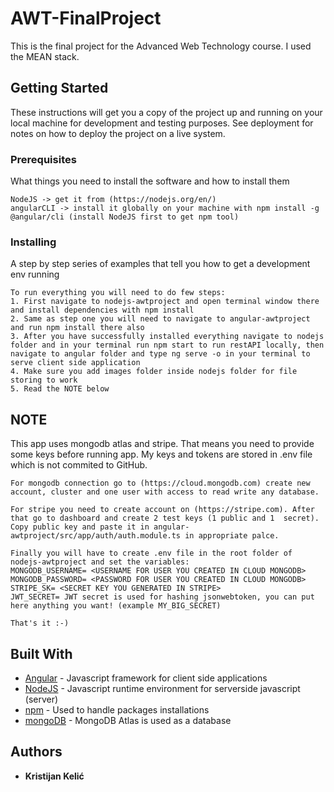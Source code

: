 # AWT-FinalProject

This is the final project for the Advanced Web Technology course. I used the MEAN stack.

## Getting Started

These instructions will get you a copy of the project up and running on your local machine for development and testing purposes. See deployment for notes on how to deploy the project on a live system.

### Prerequisites

What things you need to install the software and how to install them

```
NodeJS -> get it from (https://nodejs.org/en/)
angularCLI -> install it globally on your machine with npm install -g @angular/cli (install NodeJS first to get npm tool)
```

### Installing

A step by step series of examples that tell you how to get a development env running

```
To run everything you will need to do few steps:
1. First navigate to nodejs-awtproject and open terminal window there and install dependencies with npm install
2. Same as step one you will need to navigate to angular-awtproject and run npm install there also
3. After you have successfully installed everything navigate to nodejs folder and in your terminal run npm start to run restAPI locally, then navigate to angular folder and type ng serve -o in your terminal to serve client side application
4. Make sure you add images folder inside nodejs folder for file storing to work
5. Read the NOTE below
```

## NOTE
This app uses mongodb atlas and stripe. That means you need to provide some keys before running app.
My keys and tokens are stored in .env file which is not commited to GitHub.
```
For mongodb connection go to (https://cloud.mongodb.com) create new account, cluster and one user with access to read write any database.

For stripe you need to create account on (https://stripe.com). After that go to dashboard and create 2 test keys (1 public and 1  secret). Copy public key and paste it in angular-awtproject/src/app/auth/auth.module.ts in appropriate palce.

Finally you will have to create .env file in the root folder of nodejs-awtproject and set the variables:
MONGODB_USERNAME= <USERNAME FOR USER YOU CREATED IN CLOUD MONGODB>
MONGODB_PASSWORD= <PASSWORD FOR USER YOU CREATED IN CLOUD MONGODB>
STRIPE_SK= <SECRET KEY YOU GENERATED IN STRIPE>
JWT_SECRET= JWT secret is used for hashing jsonwebtoken, you can put here anything you want! (example MY_BIG_SECRET)

That's it :-)
```

## Built With

* [Angular](https://angular.io/) - Javascript framework for client side applications
* [NodeJS](https://nodejs.org/en/) - Javascript runtime environment for serverside javascript (server)
* [npm](https://www.npmjs.com/) - Used to handle packages installations
* [mongoDB](https://www.mongodb.com/) - MongoDB Atlas is used as a database

## Authors

* **Kristijan Kelić**
